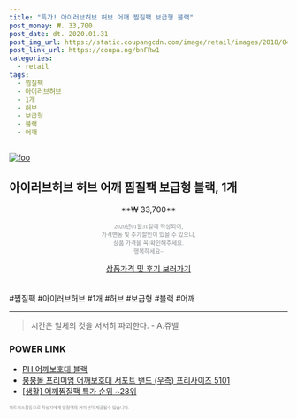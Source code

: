 ```yaml
--- 
title: "특가! 아이러브허브 허브 어깨 찜질팩 보급형 블랙" 
post_money: ₩. 33,700 
post_date: dt. 2020.01.31 
post_img_url: https://static.coupangcdn.com/image/retail/images/2018/04/27/15/2/49869287-00a9-4b5a-a3da-1c4f0f113f38.jpg 
post_link_url: https://coupa.ng/bnFRw1 
categories: 
  - retail 
tags: 
  - 찜질팩 
  - 아이러브허브 
  - 1개 
  - 허브 
  - 보급형 
  - 블랙 
  - 어깨 
--- 
```

[![foo](https://static.coupangcdn.com/image/retail/images/2018/04/27/15/2/49869287-00a9-4b5a-a3da-1c4f0f113f38.jpg)](https://coupa.ng/bnFRw1) 

## 아이러브허브 허브 어깨 찜질팩 보급형 블랙, 1개 
<p style="text-align: center;">**₩ 33,700**</p> 
<p style="text-align: center;"><span style="color: #898c8f; font-family: Georgia,Times,serif; font-size: 0.75em;">2020년01월31일에 작성되어, <br>가격변동 및 추가할인이 있을 수 있으니,<br> 상품 가격을 꼭!확인해주세요.<br>행복하세요~</span> 
</p>	 
<div markdown="0" style="text-align: center;"><a href="https://coupa.ng/bnFRw1" class="btn btn--success">상품가격 및 후기 보러가기</a></div> 
<br><br> 
  #찜질팩 #아이러브허브 #1개 #허브 #보급형 #블랙 #어깨 
<hr> 

> 시간은 일체의 것을 서서히 파괴한다. - A.쥬벨 


### POWER LINK

* <a href="https://blog.naver.com/santokki14/221782064454" target="_blank">PH 어깨보호대 블랙</a>
* <a href="https://blog.naver.com/sakai111/221781072851" target="_blank">붕붕몰 프리미엄 어깨보호대 서포트 밴드 (우측) 프리사이즈 5101</a>
* <a href="https://blog.naver.com/sakai111/221790774336" target="_blank"> [생활] 어깨찜질팩 특가 순위 ~28위</a>

<span style="color: #898c8f; font-family: Georgia,Times,serif; font-size: 0.55em;">파트너스활동으로 작성자에게 일정액의 커미션이 제공될수 있습니다.</span> 
